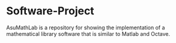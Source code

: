 # Software-Project

AsuMathLab is a repository for showing the implementation of a mathematical library software that is similar to Matlab and Octave.
